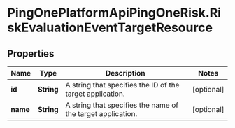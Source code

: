 # PingOnePlatformApiPingOneRisk.RiskEvaluationEventTargetResource

## Properties

Name | Type | Description | Notes
------------ | ------------- | ------------- | -------------
**id** | **String** | A string that specifies the ID of the target application. | [optional] 
**name** | **String** | A string that specifies the name of the target application. | [optional] 


